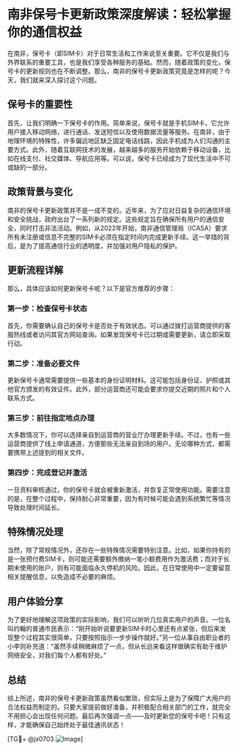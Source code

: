 # 南非保号卡更新政策深度解读：轻松掌握你的通信权益

在南非，保号卡（即SIM卡）对于日常生活和工作来说至关重要。它不仅是我们与外界联系的重要工具，也是我们享受各种服务的基础。然而，随着政策的变化，保号卡的更新规则也在不断调整。那么，南非的保号卡更新政策究竟是怎样的呢？今天，我们就来深入探讨这个问题。

## 保号卡的重要性

首先，让我们明确一下保号卡的作用。简单来说，保号卡就是手机SIM卡，它允许用户接入移动网络，进行通话、发送短信以及使用数据流量等服务。在南非，由于地理环境的特殊性，许多偏远地区缺乏固定电话线路，因此手机成为人们沟通的主要方式。此外，随着互联网技术的发展，越来越多的服务开始依赖于移动设备，比如在线支付、社交媒体、导航应用等。可以说，保号卡已经成为了现代生活中不可或缺的一部分。

## 政策背景与变化

南非的保号卡更新政策并不是一成不变的。近年来，为了应对日益复杂的通信环境和安全挑战，政府出台了一系列新的规定。这些规定旨在确保所有用户的通信安全，同时打击非法活动。例如，从2022年开始，南非通信管理局（ICASA）要求所有未注册或信息不完整的SIM卡必须在指定时间内完成更新手续。这一举措的背后，是为了提高通信行业的透明度，并加强对用户隐私的保护。

## 更新流程详解

那么，具体应该如何更新保号卡呢？以下是官方推荐的步骤：

### 第一步：检查保号卡状态
首先，你需要确认自己的保号卡是否处于有效状态。可以通过拨打运营商提供的客服热线或者访问其官方网站查询。如果发现保号卡已过期或需要更新，请立即采取行动。

### 第二步：准备必要文件
更新保号卡通常需要提供一些基本的身份证明材料。这可能包括身份证、护照或其他官方颁发的有效证件。此外，部分运营商还可能会要求你提交近期的照片和个人联系方式。

### 第三步：前往指定地点办理
大多数情况下，你可以选择亲自到运营商的营业厅办理更新手续。不过，也有一些运营商提供了线上申请通道，方便那些无法亲自到场的用户。无论哪种方式，都需要携带上述提到的相关文件。

### 第四步：完成登记并激活
一旦资料审核通过，你的保号卡就会被重新激活，并恢复正常使用功能。需要注意的是，在整个过程中，保持耐心非常重要，因为有时候可能会遇到系统繁忙等情况导致处理时间延长。

## 特殊情况处理

当然，除了常规情况外，还存在一些特殊情况需要特别注意。比如，如果你持有的是一张预付费SIM卡，则可能还需要额外缴纳一笔小额费用作为激活费；而对于长期未使用的账户，则有可能面临永久停机的风险。因此，在日常使用中一定要留意相关提醒信息，以免造成不必要的麻烦。

## 用户体验分享

为了更好地理解这项政策的实际影响，我们可以听听几位真实用户的声音。一位名叫约翰的普通市民表示：“刚开始听说要更新SIM卡时心里还有点紧张，但后来发现整个过程其实很简单，只要按照指示一步步操作就好。”另一位从事自由职业者的小李则补充道：“虽然手续稍微麻烦了一点，但从长远来看这样做确实有助于维护网络安全，对我们每个人都有好处。”

## 总结

综上所述，南非的保号卡更新政策虽然看似繁琐，但实际上是为了保障广大用户的合法权益而制定的。只要大家提前做好准备，并积极配合相关部门的工作，就完全不用担心会出现任何问题。最后再次强调一点——及时更新您的保号卡吧！只有这样，才能确保自己始终处于最佳通讯状态！

[TG💪+ @jx0703 ![Image](https://github.com/user-attachments/assets/dbca1d08-cadb-493c-b0ec-ad6f7a83f270)]